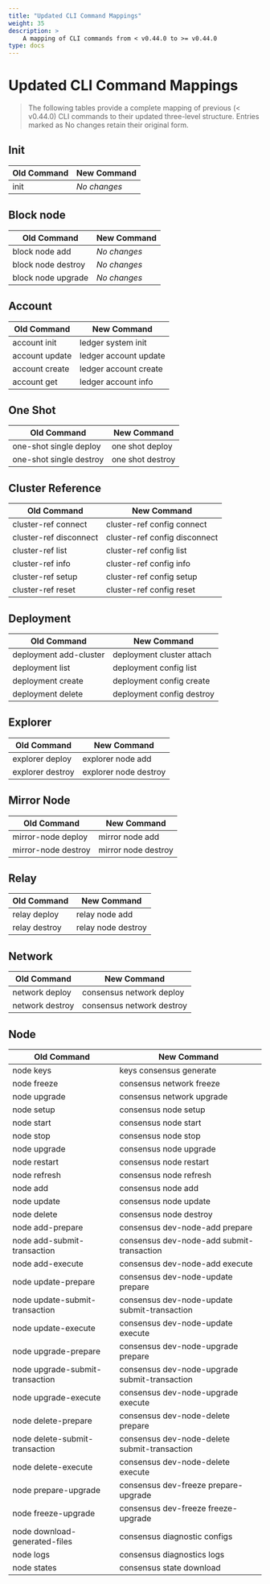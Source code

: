 ```yaml
---
title: "Updated CLI Command Mappings"
weight: 35
description: >
    A mapping of CLI commands from < v0.44.0 to >= v0.44.0
type: docs
---
```


# Updated CLI Command Mappings

> The following tables provide a complete mapping of previous (< v0.44.0) CLI commands to their updated three-level structure.
> Entries marked as No changes retain their original form.

## Init

| **Old Command** | **New Command** |
|-----------------|-----------------|
| init            | *No changes*    |

## Block node

| **Old Command**     | **New Command** |
|---------------------|-----------------|
| block node add      | *No changes*    |
| block node destroy  | *No changes*    |
| block node upgrade  | *No changes*    |

## Account

| **Old Command** | **New Command**       |
|-----------------|-----------------------|
| account init    | ledger system init    |
| account update  | ledger account update |
| account create  | ledger account create |
| account get     | ledger account info   |

## One Shot

| **Old Command**            | **New Command**  |
|----------------------------|------------------|
| one-shot single deploy  | one shot deploy  |
| one-shot single destroy | one shot destroy |

## Cluster Reference

| **Old Command**        | **New Command**               |
|------------------------|-------------------------------|
| cluster-ref connect    | cluster-ref config connect    |
| cluster-ref disconnect | cluster-ref config disconnect |
| cluster-ref list       | cluster-ref config list       |
| cluster-ref info       | cluster-ref config info       |
| cluster-ref setup      | cluster-ref config setup      |
| cluster-ref reset      | cluster-ref config reset      |

## Deployment

| **Old Command**        | **New Command**           |
|------------------------|---------------------------|
| deployment add-cluster | deployment cluster attach |
| deployment list        | deployment config list    |
| deployment create      | deployment config create  |
| deployment delete      | deployment config destroy |

## Explorer

| **Old Command**   | **New Command**        |
|-------------------|------------------------|
| explorer deploy   | explorer node add      |
| explorer destroy  | explorer node destroy  |

## Mirror Node

| **Old Command**     | **New Command**      |
|---------------------|----------------------|
| mirror-node deploy  | mirror node add      |
| mirror-node destroy | mirror node destroy  |

## Relay

| **Old Command** | **New Command**     |
|-----------------|---------------------|
| relay deploy    | relay node add      |
| relay destroy   | relay node destroy  |

## Network

| **Old Command** | **New Command**           |
|-----------------|---------------------------|
| network deploy  | consensus network deploy  |
| network destroy | consensus network destroy |

## Node

| **Old Command**                 | **New Command**                               |
|---------------------------------|-----------------------------------------------|
| node keys                       | keys consensus generate                       |
| node freeze                     | consensus network freeze                      |
| node upgrade                    | consensus network upgrade                     |
| node setup                      | consensus node setup                          |
| node start                      | consensus node start                          |
| node stop                       | consensus node stop                           |
| node upgrade                    | consensus node upgrade                        |
| node restart                    | consensus node restart                        |
| node refresh                    | consensus node refresh                        |
| node add                        | consensus node add                            |
| node update                     | consensus node update                         |
| node delete                     | consensus node destroy                        |
| node add-prepare                | consensus dev-node-add prepare                |
| node add-submit-transaction     | consensus dev-node-add submit-transaction     |
| node add-execute                | consensus dev-node-add execute                |
| node update-prepare             | consensus dev-node-update prepare             |
| node update-submit-transaction  | consensus dev-node-update submit-transaction  |
| node update-execute             | consensus dev-node-update execute             |
| node upgrade-prepare            | consensus dev-node-upgrade prepare            |
| node upgrade-submit-transaction | consensus dev-node-upgrade submit-transaction |
| node upgrade-execute            | consensus dev-node-upgrade execute            |
| node delete-prepare             | consensus dev-node-delete prepare             |
| node delete-submit-transaction  | consensus dev-node-delete submit-transaction  |
| node delete-execute             | consensus dev-node-delete execute             |
| node prepare-upgrade            | consensus dev-freeze prepare-upgrade          |
| node freeze-upgrade             | consensus dev-freeze freeze-upgrade           |
| node download-generated-files   | consensus diagnostic configs                  |
| node logs                       | consensus diagnostics logs                    |
| node states                     | consensus state download                      |
